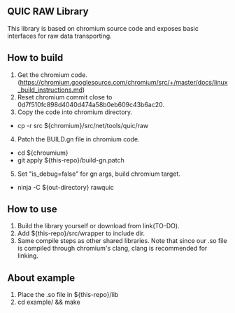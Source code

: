 ## QUIC RAW Library

This library is based on chromium source code and exposes basic interfaces for raw data transporting.

## How to build
1. Get the chromium code. (https://chromium.googlesource.com/chromium/src/+/master/docs/linux_build_instructions.md)
2. Reset chromium commit close to 0d7f510fc898d4040d474a58b0eb609c43b6ac20.
3. Copy the code into chromium directory.
- cp -r src ${chromium}/src/net/tools/quic/raw
4. Patch the BUILD.gn file in chromium code.
- cd ${chroumium}
- git apply ${this-repo}/build-gn.patch
5. Set "is_debug=false" for gn args, build chromium target.
- ninja -C ${out-directory} rawquic

## How to use
1. Build the library yourself or download from link(TO-DO).
2. Add ${this-repo}/src/wrapper to include dir.
3. Same compile steps as other shared libraries.
Note that since our .so file is compiled through chromium's clang, clang is recommended for linking.

## About example
1. Place the .so file in ${this-repo}/lib
2. cd example/ && make
